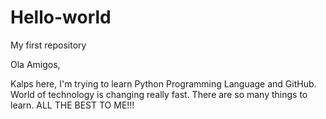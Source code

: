 # Hello-world
My first repository

Ola Amigos,

Kalps here, I'm trying to learn Python Programming Language and GitHub.
World of technology is changing really fast. There are so many things to learn.
ALL THE BEST TO ME!!!
